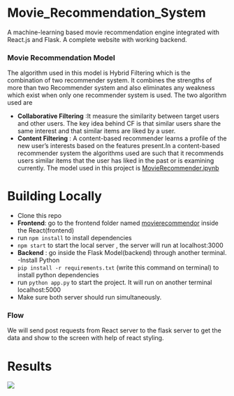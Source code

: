 # Movie_Recommendation_System
A machine-learning based movie recommendation engine integrated with React.js and Flask. 
A complete website with working backend.

### Movie Recommendation Model
The algorithm used in this model is Hybrid Filtering which is the combination of two recommender system. It combines the strengths of more than two Recommender system and also eliminates any weakness which exist when only one recommender system is used.
The two algorithm used are
- <strong>Collaborative Filtering</strong> :It measure the similarity between target users and other users. The key idea behind CF is that similar users share the same interest and that similar items are liked by a user.
- <strong>Content Filtering</strong> : A content-based recommender learns a profile of the new user’s interests based on the features present.In a content-based recommender system the algorithms used are such that it recommends users similar items that the user has liked in the past or is examining currently.
The model used in this project is <a href="https://github.com/shivanidogra0301/Movie_Recommendation_System/blob/master/MovieRecommender.ipynb">MovieRecommender.ipynb</a>

# Building Locally
- Clone this repo
- <strong>Frontend</strong>: go to the frontend folder named <a href="https://github.com/shivanidogra0301/Movie_Recommendation_System/tree/master/React%20(Frontend)/movierecommendor">movierecommendor</a> inside the React(frontend)
- run `npm install` to install dependencies
- `npm start` to start the local server , the server will run at localhost:3000
- <strong>Backend</strong> : go inside the Flask Model(backend) through another terminal. 
-Install Python
-  `pip install -r requirements.txt` (write this command on terminal) to install python dependencies
- run `python app.py` to start the project. It will run on another terminal localhost:5000
- Make sure both server should run simultaneously.

### Flow 
We will send post requests from React server to the flask server to get the data and show to the screen with help of react styling.

# Results
<img src="https://user-images.githubusercontent.com/43994912/89435777-f0816480-d762-11ea-96be-e22026814e3c.png"/>

